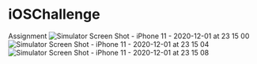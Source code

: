 # iOSChallenge
Assignment
![Simulator Screen Shot - iPhone 11 - 2020-12-01 at 23 15 00](https://user-images.githubusercontent.com/3267552/100777879-5be6f480-342c-11eb-9317-ee0a767e2be2.png)
![Simulator Screen Shot - iPhone 11 - 2020-12-01 at 23 15 04](https://user-images.githubusercontent.com/3267552/100777892-5f7a7b80-342c-11eb-8573-fd105d46c640.png)
![Simulator Screen Shot - iPhone 11 - 2020-12-01 at 23 15 08](https://user-images.githubusercontent.com/3267552/100777906-61443f00-342c-11eb-87a4-7054e35849c6.png)
